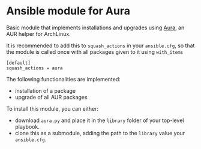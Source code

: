# Ansible module for Aura

Basic module that implements installations and upgrades using [Aura](https://github.com/aurapm/aura), an AUR helper for ArchLinux.

It is recommended to add this to `squash_actions` in your `ansible.cfg`, so that the module is called once with all packages given to it using `with_items`

```
[default]
squash_actions = aura
```

The following functionalities are implemented:

 - installation of a package
 - upgrade of all AUR packages

To install this module, you can either:

 - download `aura.py` and place it in the `library` folder of your top-level playbook.
 - clone this as a submodule, adding the path to the `library` value your `ansible.cfg`.
